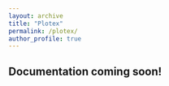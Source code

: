 ```yaml
---
layout: archive
title: "Plotex"
permalink: /plotex/
author_profile: true
---
```


## Documentation coming soon!